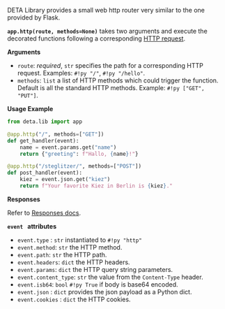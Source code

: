
DETA Library provides a small web http router very similar to the one provided by Flask.


**`app.http(route, methods=None)`** takes two arguments and execute the decorated functions following a corresponding [HTTP request](/use/http).

**Arguments**

* `route`: *required*, `str` specifies the path for a corresponding HTTP request. Examples: `#!py "/"`, `#!py "/hello"`.
* `methods`: `list` a list of HTTP methods which could trigger the function. Default is all the standard HTTP methods. Example: `#!py ["GET", "PUT"]`.

**Usage Example**

```python
from deta.lib import app

@app.http("/", methods=["GET"])
def get_handler(event):
    name = event.params.get("name")
    return {"greeting": f"Hallo, {name}!"}

@app.http("/steglitzer/", methods=["POST"])
def post_handler(event):
    kiez = event.json.get("kiez")
    return f"Your favorite Kiez in Berlin is {kiez}."
```

**Responses**

Refer to [Responses docs](/lib/responses).

**`event ` attributes**

- `event.type` : `str` instantiated to `#!py "http"`
- `event.method`: `str` the  HTTP method.
- `event.path`: `str` the HTTP path.
- `event.headers`: `dict` the HTTP headers.
- `event.params`: `dict` the HTTP query string parameters.
- `event.content_type`: `str` the value from the `Content-Type` header.
- `event.isb64`: `bool` `#!py True` if body is base64 encoded.
- `event.json` : `dict` provides the json payload as a Python dict.
- `event.cookies` : `dict` the HTTP cookies.